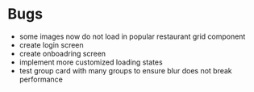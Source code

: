 # Bugs

- some images now do not load in popular restaurant grid component
- create login screen
- create onboadring screen
- implement more customized loading states
- test group card with many groups to ensure blur does not break performance
